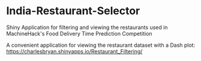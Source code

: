 # India-Restaurant-Selector
Shiny Application for filtering and viewing the restaurants used in MachineHack's Food Delivery Time Prediction Competition

A convenient application for viewing the restaurant dataset with a Dash plot: https://charlesbryan.shinyapps.io/Restaurant_Filtering/
